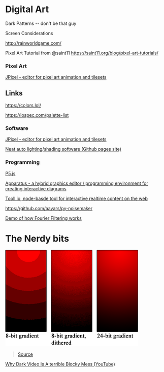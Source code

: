 # Digital Art

Dark Patterns -- don't be that guy

Screen Considerations

http://rainworldgame.com/

Pixel Art Tutorial from @saint11 https://saint11.org/blog/pixel-art-tutorials/

### Pixel Art

[JPixel - editor for pixel art animation and tilesets](https://emad.itch.io/jpixel)

## Links

https://colors.lol/

https://lospec.com/palette-list

### Software

[JPixel - editor for pixel art animation and tilesets](https://emad.itch.io/jpixel)

[Neat auto lighting/shading software (Github pages site)](https://lllyasviel.github.io/PaintingLight/)

### Programming

[P5.js](https://p5js.org/)

[Apparatus - a hybrid graphics editor / programming environment for creating interactive diagrams](https://github.com/cdglabs/apparatus)

[Tooll.io, node-basde tool for interactive realtime content on the web](http://tooll.io/)

https://github.com/aayars/py-noisemaker

[Demo of how Fourier Filtering works](http://bigwww.epfl.ch/demo/ip/demos/FFT-filtering/)

# The Nerdy bits

![ColorBanding](../media/colorbanding.png)

> [Source](https://en.wikipedia.org/wiki/Colour_banding#/media/File:Colour_banding_example01.png)

[Why Dark Video Is A terrible Blocky Mess (YouTube)](https://www.youtube.com/watch?v=h9j89L8eQQk&ab_channel=TomScott)